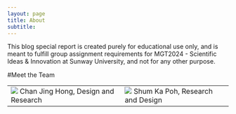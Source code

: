 ```yaml
---
layout: page
title: About
subtitle: 
---
```


This blog special report is created purely for educational use only, and is meant to fulfill group assignment requirements for MGT2024 - Scientific Ideas & Innovation at Sunway University, and not for any other purpose.

#Meet the Team
<table>
<tr>
<td>
<img src="https://scontent.fkul13-1.fna.fbcdn.net/v/t1.0-9/18301516_10211809360526191_7831231569766494874_n.jpg?_nc_cat=0&oh=132b2bc85811c85fd80387f4250c06a3&oe=5B8B2D1E">
Chan Jing Hong, Design and Research</img>
</td>

<td>
<img src="https://scontent.fkul13-1.fna.fbcdn.net/v/t1.0-9/10556458_939571076132664_3212009052836509322_n.jpg?_nc_cat=0&oh=c48a3b94bb8ce890fca7bcb7f5a91e95&oe=5B9AAE68">
Shum Ka Poh, Research and Design</img>
</td>
</tr>
